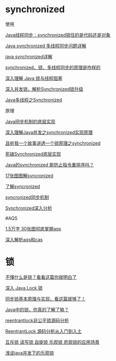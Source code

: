 # synchronized

使用

[Java线程同步：synchronized锁住的是代码还是对象](https://blog.csdn.net/xiao__gui/article/details/8188833)

[Java synchronized 多线程同步问题详解](https://segmentfault.com/a/1190000009225706)

[java synchronized详解](https://www.cnblogs.com/GnagWang/archive/2011/02/27/1966606.html)

[synchronized、锁、多线程同步的原理是咋样的](https://www.jianshu.com/p/5dbb07c8d5d5)

[深入理解 Java 锁与线程阻塞](https://pqpo.me/2019/01/30/learn-java-lock-block/)

[深入并发锁，解析Synchronized锁升级](https://segmentfault.com/a/1190000021711242)

[Java多线程之Synchronized](https://juejin.im/post/5e01be596fb9a0161d743cd0)

原理

[Java同步机制的底层实现](https://segmentfault.com/a/1190000019296548)

[深入理解Java并发之synchronized实现原理](https://blog.csdn.net/javazejian/article/details/72828483)

[且听我一个故事讲透一个锁原理之synchronized](https://mp.weixin.qq.com/s/i1jtqQcP7kz5uS86GZ6Lgg)

[死磕Synchronized底层实现](https://mp.weixin.qq.com/s/C8i-Xsn7M_L8sEFmE0SN1g)

[Java的synchronized 能防止指令重排序吗？](https://mp.weixin.qq.com/s/Fqo6EVuQGkLYI8vgTKY6Kw?scene=1&subscene=10000&clicktime=1607096756&enterid=1607096756)

[17张图图解syncronized](https://mp.weixin.qq.com/s/uoNoSa3D2LOQPeYYFgGDtg)

[了解syncronized](https://mp.weixin.qq.com/s/hnj7yWefNK4_q0PBR2a-cg)

[syncronized同步机制](https://mp.weixin.qq.com/s/7grYZFDD4GWx_vwbEZpqwA)

[Synchronized深入分析](https://cloud.tencent.com/developer/article/1703092)

#AQS

[1.5万字 30张图彻底掌握aqs](https://mp.weixin.qq.com/s/y_e3ciU-hiqlb5vseuOFyw)

[深入解析aqs和cas](https://mp.weixin.qq.com/s/gtf8_DJvZQjPWboeErQvog)

# 锁

[不懂什么是锁？看看这篇你就明白了](https://segmentfault.com/a/1190000021307302)

[深入 Java Lock 锁](https://mp.weixin.qq.com/s/27z4mD-fnWYgdYlnD4ZJhw)

[同步锁基本原理与实现，看这篇就够了！](https://mp.weixin.qq.com/s/izhT-GiGwwSLmOk1m5T_oQ)

[Java中的锁，你真的了解了嘛？](https://mp.weixin.qq.com/s/1mmEUZEIec4i7sJFlfqMJw)

[reentrantlock非公平锁源码分析](https://mp.weixin.qq.com/s/Vqpzg3mWIUEy1S7XW9s-gw)

[ReentrantLock 源码分析从入门到入土](https://segmentfault.com/a/1190000021500355)

[互斥锁 读写锁 自旋锁 乐观锁 悲观锁的应用场景](https://mp.weixin.qq.com/s/B338aVa3bPTVogT17f5Huw)

[浅谈java并发下的乐观锁](https://mp.weixin.qq.com/s/Zes3vpt33Uk2yiJKKIB77A)




